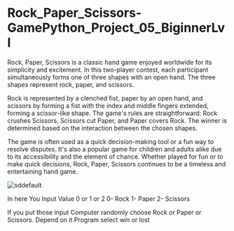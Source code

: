 # Rock_Paper_Scissors-GamePython_Project_05_BiginnerLvl

Rock, Paper, Scissors is a classic hand game enjoyed worldwide for its simplicity and excitement. In this two-player contest, each participant simultaneously forms one of three shapes with an open hand. The three shapes represent rock, paper, and scissors.

Rock is represented by a clenched fist, paper by an open hand, and scissors by forming a fist with the index and middle fingers extended, forming a scissor-like shape. The game's rules are straightforward: Rock crushes Scissors, Scissors cut Paper, and Paper covers Rock. The winner is determined based on the interaction between the chosen shapes.

The game is often used as a quick decision-making tool or a fun way to resolve disputes. It's also a popular game for children and adults alike due to its accessibility and the element of chance. Whether played for fun or to make quick decisions, Rock, Paper, Scissors continues to be a timeless and entertaining hand game.

![sddefault](https://github.com/778569/Rock_Paper_Scissors-GamePython_Project_05_BiginnerLvl/assets/52319671/f13e7e83-4c65-42b6-8bf6-3b7b96e9bd3a)


In here You Input Value 0 or 1 or 2 
0- Rock
1- Paper
2- Scissors

If you put those input Computer randomly choose Rock or Paper or Scissors. Depend on it Program select win or lost



